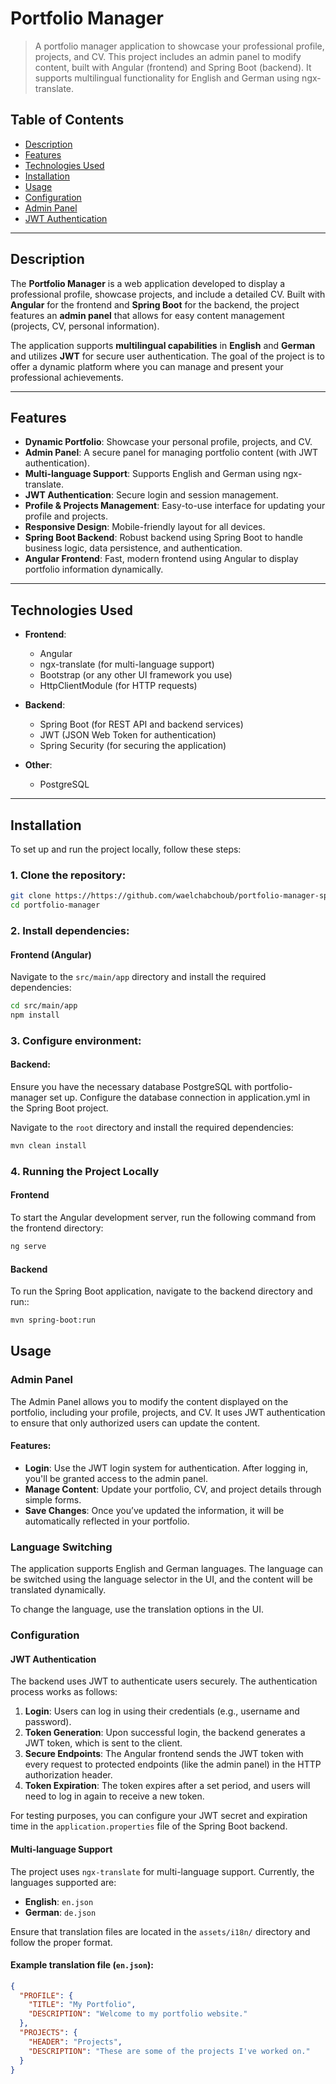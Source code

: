 # Portfolio Manager

> A portfolio manager application to showcase your professional profile, projects, and CV. This project includes an admin panel to modify content, built with Angular (frontend) and Spring Boot (backend). It supports multilingual functionality for English and German using ngx-translate.

## Table of Contents

- [Description](#description)
- [Features](#features)
- [Technologies Used](#technologies-used)
- [Installation](#installation)
- [Usage](#usage)
- [Configuration](#configuration)
- [Admin Panel](#admin-panel)
- [JWT Authentication](#jwt-authentication)
---

## Description

The **Portfolio Manager** is a web application developed to display a professional profile, showcase projects, and include a detailed CV. Built with **Angular** for the frontend and **Spring Boot** for the backend, the project features an **admin panel** that allows for easy content management (projects, CV, personal information). 

The application supports **multilingual capabilities** in **English** and **German** and utilizes **JWT** for secure user authentication. The goal of the project is to offer a dynamic platform where you can manage and present your professional achievements.

---

## Features

- **Dynamic Portfolio**: Showcase your personal profile, projects, and CV.
- **Admin Panel**: A secure panel for managing portfolio content (with JWT authentication).
- **Multi-language Support**: Supports English and German using ngx-translate.
- **JWT Authentication**: Secure login and session management.
- **Profile & Projects Management**: Easy-to-use interface for updating your profile and projects.
- **Responsive Design**: Mobile-friendly layout for all devices.
- **Spring Boot Backend**: Robust backend using Spring Boot to handle business logic, data persistence, and authentication.
- **Angular Frontend**: Fast, modern frontend using Angular to display portfolio information dynamically.

---

## Technologies Used

- **Frontend**:
  - Angular
  - ngx-translate (for multi-language support)
  - Bootstrap (or any other UI framework you use)
  - HttpClientModule (for HTTP requests)
  
- **Backend**:
  - Spring Boot (for REST API and backend services)
  - JWT (JSON Web Token for authentication)
  - Spring Security (for securing the application)

- **Other**:
  - PostgreSQL

---

## Installation

To set up and run the project locally, follow these steps:

### 1. Clone the repository:

```bash
git clone https://https://github.com/waelchabchoub/portfolio-manager-springboot-and-angular-web-application.git
cd portfolio-manager
```

### 2. Install dependencies:

#### Frontend (Angular)

Navigate to the `src/main/app` directory and install the required dependencies:

```bash
cd src/main/app
npm install
```

### 3. Configure environment:

#### Backend:

Ensure you have the necessary database PostgreSQL with portfolio-manager set up.
Configure the database connection in application.yml in the Spring Boot project.

Navigate to the `root` directory and install the required dependencies:

```bash
mvn clean install
```
### 4. Running the Project Locally

#### Frontend
To start the Angular development server, run the following command from the frontend directory:

```bash
ng serve
```
#### Backend
To run the Spring Boot application, navigate to the backend directory and run::

```bash
mvn spring-boot:run
```

## Usage

### Admin Panel
The Admin Panel allows you to modify the content displayed on the portfolio, including your profile, projects, and CV. It uses JWT authentication to ensure that only authorized users can update the content.

#### Features:
- **Login**: Use the JWT login system for authentication. After logging in, you'll be granted access to the admin panel.
- **Manage Content**: Update your portfolio, CV, and project details through simple forms.
- **Save Changes**: Once you’ve updated the information, it will be automatically reflected in your portfolio.

### Language Switching
The application supports English and German languages. The language can be switched using the language selector in the UI, and the content will be translated dynamically.

To change the language, use the translation options in the UI.

### Configuration

#### JWT Authentication
The backend uses JWT to authenticate users securely. The authentication process works as follows:

1. **Login**: Users can log in using their credentials (e.g., username and password).
2. **Token Generation**: Upon successful login, the backend generates a JWT token, which is sent to the client.
3. **Secure Endpoints**: The Angular frontend sends the JWT token with every request to protected endpoints (like the admin panel) in the HTTP authorization header.
4. **Token Expiration**: The token expires after a set period, and users will need to log in again to receive a new token.

For testing purposes, you can configure your JWT secret and expiration time in the `application.properties` file of the Spring Boot backend.

#### Multi-language Support
The project uses `ngx-translate` for multi-language support. Currently, the languages supported are:

- **English**: `en.json`
- **German**: `de.json`

Ensure that translation files are located in the `assets/i18n/` directory and follow the proper format.

#### Example translation file (`en.json`):

```json
{
  "PROFILE": {
    "TITLE": "My Portfolio",
    "DESCRIPTION": "Welcome to my portfolio website."
  },
  "PROJECTS": {
    "HEADER": "Projects",
    "DESCRIPTION": "These are some of the projects I've worked on."
  }
}
```
